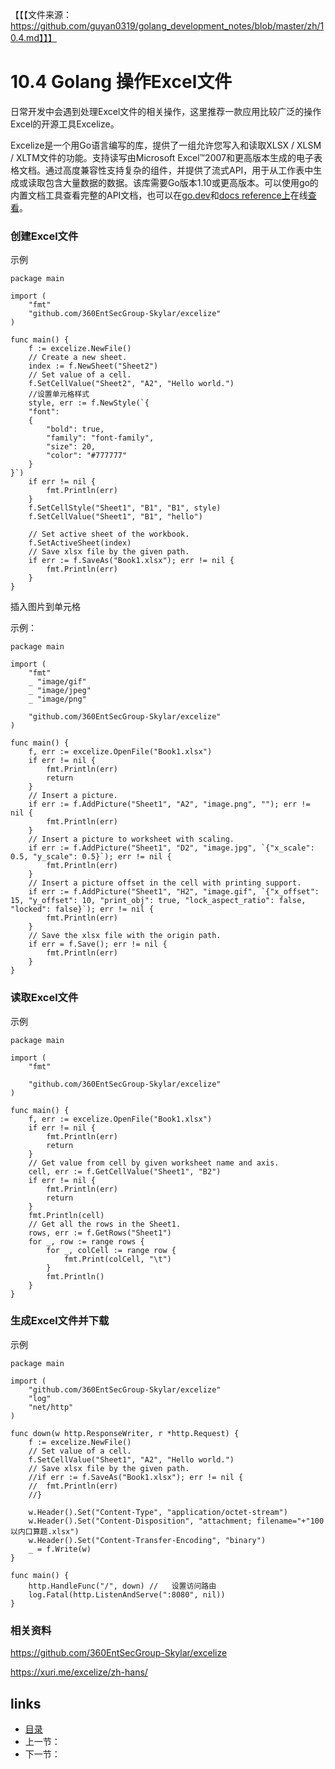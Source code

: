 
【【【文件来源：https://github.com/guyan0319/golang_development_notes/blob/master/zh/10.4.md】】】


# 10.4 Golang 操作Excel文件

日常开发中会遇到处理Excel文件的相关操作，这里推荐一款应用比较广泛的操作Excel的开源工具Excelize。

Excelize是一个用Go语言编写的库，提供了一组允许您写入和读取XLSX / XLSM / XLTM文件的功能。支持读写由Microsoft Excel™2007和更高版本生成的电子表格文档。通过高度兼容性支持复杂的组件，并提供了流式API，用于从工作表中生成或读取包含大量数据的数据。该库需要Go版本1.10或更高版本。可以使用go的内置文档工具查看完整的API文档，也可以在[go.dev](https://pkg.go.dev/github.com/360EntSecGroup-Skylar/excelize/v2?tab=doc)和[docs reference上](https://xuri.me/excelize/)在线[查看](https://pkg.go.dev/github.com/360EntSecGroup-Skylar/excelize/v2?tab=doc)。

### 创建Excel文件

示例

```
package main

import (
	"fmt"
	"github.com/360EntSecGroup-Skylar/excelize"
)

func main() {
	f := excelize.NewFile()
	// Create a new sheet.
	index := f.NewSheet("Sheet2")
	// Set value of a cell.
	f.SetCellValue("Sheet2", "A2", "Hello world.")
	//设置单元格样式
	style, err := f.NewStyle(`{
    "font":
    {
        "bold": true,
        "family": "font-family",
        "size": 20,
        "color": "#777777"
    }
}`)
	if err != nil {
		fmt.Println(err)
	}
	f.SetCellStyle("Sheet1", "B1", "B1", style)
	f.SetCellValue("Sheet1", "B1", "hello")

	// Set active sheet of the workbook.
	f.SetActiveSheet(index)
	// Save xlsx file by the given path.
	if err := f.SaveAs("Book1.xlsx"); err != nil {
		fmt.Println(err)
	}
}
```

插入图片到单元格

示例：

```
package main

import (
    "fmt"
    _ "image/gif"
    _ "image/jpeg"
    _ "image/png"

    "github.com/360EntSecGroup-Skylar/excelize"
)

func main() {
    f, err := excelize.OpenFile("Book1.xlsx")
    if err != nil {
        fmt.Println(err)
        return
    }
    // Insert a picture.
    if err := f.AddPicture("Sheet1", "A2", "image.png", ""); err != nil {
        fmt.Println(err)
    }
    // Insert a picture to worksheet with scaling.
    if err := f.AddPicture("Sheet1", "D2", "image.jpg", `{"x_scale": 0.5, "y_scale": 0.5}`); err != nil {
        fmt.Println(err)
    }
    // Insert a picture offset in the cell with printing support.
    if err := f.AddPicture("Sheet1", "H2", "image.gif", `{"x_offset": 15, "y_offset": 10, "print_obj": true, "lock_aspect_ratio": false, "locked": false}`); err != nil {
        fmt.Println(err)
    }
    // Save the xlsx file with the origin path.
    if err = f.Save(); err != nil {
        fmt.Println(err)
    }
}
```

### 读取Excel文件

示例

```
package main

import (
    "fmt"

    "github.com/360EntSecGroup-Skylar/excelize"
)

func main() {
    f, err := excelize.OpenFile("Book1.xlsx")
    if err != nil {
        fmt.Println(err)
        return
    }
    // Get value from cell by given worksheet name and axis.
    cell, err := f.GetCellValue("Sheet1", "B2")
    if err != nil {
        fmt.Println(err)
        return
    }
    fmt.Println(cell)
    // Get all the rows in the Sheet1.
    rows, err := f.GetRows("Sheet1")
    for _, row := range rows {
        for _, colCell := range row {
            fmt.Print(colCell, "\t")
        }
        fmt.Println()
    }
}
```

### 生成Excel文件并下载

示例

```
package main

import (
	"github.com/360EntSecGroup-Skylar/excelize"
	"log"
	"net/http"
)

func down(w http.ResponseWriter, r *http.Request) {
	f := excelize.NewFile()
	// Set value of a cell.
	f.SetCellValue("Sheet1", "A2", "Hello world.")
	// Save xlsx file by the given path.
	//if err := f.SaveAs("Book1.xlsx"); err != nil {
	//	fmt.Println(err)
	//}

	w.Header().Set("Content-Type", "application/octet-stream")
	w.Header().Set("Content-Disposition", "attachment; filename="+"100以内口算题.xlsx")
	w.Header().Set("Content-Transfer-Encoding", "binary")
	_ = f.Write(w)
}

func main() {
	http.HandleFunc("/", down) //   设置访问路由
	log.Fatal(http.ListenAndServe(":8080", nil))
}
```

### 相关资料

https://github.com/360EntSecGroup-Skylar/excelize

https://xuri.me/excelize/zh-hans/

## links

- [目录](/zh/preface.md)
- 上一节：
- 下一节：

